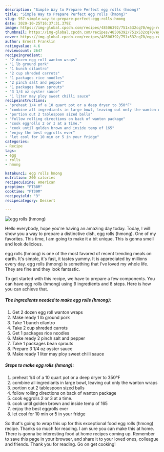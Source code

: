 ```yaml
---
description: "Simple Way to Prepare Perfect egg rolls (hmong)"
title: "Simple Way to Prepare Perfect egg rolls (hmong)"
slug: 957-simple-way-to-prepare-perfect-egg-rolls-hmong
date: 2020-10-25T16:37:31.379Z
image: https://img-global.cpcdn.com/recipes/48506392/751x532cq70/egg-rolls-hmong-recipe-main-photo.jpg
thumbnail: https://img-global.cpcdn.com/recipes/48506392/751x532cq70/egg-rolls-hmong-recipe-main-photo.jpg
cover: https://img-global.cpcdn.com/recipes/48506392/751x532cq70/egg-rolls-hmong-recipe-main-photo.jpg
author: Ernest Franklin
ratingvalue: 4.6
reviewcount: 2647
recipeingredient:
- "2 dozen egg roll wanton wraps"
- "1 lb ground pork"
- "1 bunch cilantro"
- "2 cup shreded carrots"
- "1 packages rice noodles"
- "2 pinch salt and pepper"
- "1 packages bean sprouts"
- "3 1/4 oz oyster sauce"
- "1 liter may ploy sweet chilli sauce"
recipeinstructions:
- "preheat 1/4 of a 10 quart pot or a deep dryer to 350°F"
- "combine all ingrediants in large bowl, leaving out only the wanton wraps"
- "portion out 2 tablespoon sized balls"
- "follow rolling directions on back of wanton package"
- "cook eggrolls 2 or 3 at a time."
- "cook until golden brown and inside temp of 165"
- "enjoy the best eggrolls ever"
- "let cool for 10 min or 5 in your fridge"
categories:
- Recipe
tags:
- egg
- rolls
- hmong

katakunci: egg rolls hmong 
nutrition: 200 calories
recipecuisine: American
preptime: "PT38M"
cooktime: "PT39M"
recipeyield: "3"
recipecategory: Dessert

---
```



![egg rolls (hmong)](https://img-global.cpcdn.com/recipes/48506392/751x532cq70/egg-rolls-hmong-recipe-main-photo.jpg)

Hello everybody, hope you're having an amazing day today. Today, I will show you a way to prepare a distinctive dish, egg rolls (hmong). One of my favorites. This time, I am going to make it a bit unique. This is gonna smell and look delicious.



egg rolls (hmong) is one of the most favored of recent trending meals on earth. It's simple, it's fast, it tastes yummy. It is appreciated by millions every day. egg rolls (hmong) is something that I've loved my whole life. They are fine and they look fantastic.


To get started with this recipe, we have to prepare a few components. You can have egg rolls (hmong) using 9 ingredients and 8 steps. Here is how you can achieve that.

<!--inarticleads1-->

##### The ingredients needed to make egg rolls (hmong):

1. Get 2 dozen egg roll wanton wraps
1. Make ready 1 lb ground pork
1. Take 1 bunch cilantro
1. Take 2 cup shreded carrots
1. Get 1 packages rice noodles
1. Make ready 2 pinch salt and pepper
1. Take 1 packages bean sprouts
1. Prepare 3 1/4 oz oyster sauce
1. Make ready 1 liter may ploy sweet chilli sauce




<!--inarticleads2-->

##### Steps to make egg rolls (hmong):

1. preheat 1/4 of a 10 quart pot or a deep dryer to 350°F
1. combine all ingrediants in large bowl, leaving out only the wanton wraps
1. portion out 2 tablespoon sized balls
1. follow rolling directions on back of wanton package
1. cook eggrolls 2 or 3 at a time.
1. cook until golden brown and inside temp of 165
1. enjoy the best eggrolls ever
1. let cool for 10 min or 5 in your fridge




So that's going to wrap this up for this exceptional food egg rolls (hmong) recipe. Thanks so much for reading. I am sure you can make this at home. There is gonna be interesting food at home recipes coming up. Remember to save this page in your browser, and share it to your loved ones, colleague and friends. Thank you for reading. Go on get cooking!
